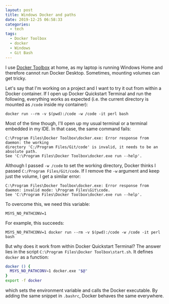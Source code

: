 ```yaml
---
layout: post
title: Windows Docker and paths
date: 2019-12-25 06:58:33
categories:
  - tech
tags:
  - Docker Toolbox
  - docker
  - Windows
  - Git Bash
---
```


I use [Docker Toolbox](https://docs.docker.com/toolbox/toolbox_install_windows/)
at home, as my laptop is running Windows Home and therefore cannot run Docker
Desktop. Sometimes, mounting volumes can get tricky.

Let's say that I'm working on a project and I want to try it out from within a
Docker container. If I open up Docker Quickstart Terminal and run the following,
everything works as expected (i.e. the current directory is mounted as `/code`
inside my container):

```
docker run --rm -v $(pwd):/code -w /code -it perl bash
```

Most of the time though, I'll open up my usual terminal or a terminal embedded
in my IDE. In that case, the same command fails:

```
C:\Program Files\Docker Toolbox\docker.exe: Error response from daemon: the working
directory 'C:/Program Files/Git/code' is invalid, it needs to be an absolute path.
See 'C:\Program Files\Docker Toolbox\docker.exe run --help'.
```

Although I passed `-w /code` to set the working directory, Docker thinks I
passed `C:/Program Files/Git/code`. If I remove the `-w` argument and keep just
the volume, I get a similar error:

```
C:\Program Files\Docker Toolbox\docker.exe: Error response from daemon: invalid mode: \Program Files\Git\code.
See 'C:\Program Files\Docker Toolbox\docker.exe run --help'.
```

To overcome this, we need this variable:

```
MSYS_NO_PATHCONV=1
```

For example, this succeeds:

```
MSYS_NO_PATHCONV=1 docker run --rm -v $(pwd):/code -w /code -it perl bash
```

But why does it work from within Docker Quickstart Terminal? The answer lies in
the script `C:\Program Files\Docker Toolbox\start.sh`. It defines `docker` as a
function:

```sh
docker () {
  MSYS_NO_PATHCONV=1 docker.exe "$@"
}
export -f docker
```

which sets the environment variable and calls the Docker executable. By adding the same snippet in `.bashrc`, Docker behaves the same everywhere.
